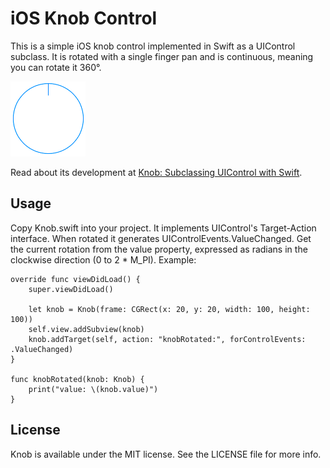 # iOS Knob Control
This is a simple iOS knob control implemented in Swift as a UIControl subclass. It is rotated with a single finger pan and is continuous, meaning you can rotate it 360°.

![Knob Illustration](Knob/knob.png)

Read about its development at [Knob: Subclassing UIControl with Swift](http://iosdevstuff.blogspot.com/2015/09/knob-subclassing-uicontrol-with-swift.html).

## Usage

Copy Knob.swift into your project. It implements UIControl's Target-Action interface. When rotated it generates UIControlEvents.ValueChanged. Get the current rotation from the value property, expressed as radians in the clockwise direction (0 to 2 * M_PI). Example:

```
override func viewDidLoad() {
    super.viewDidLoad()
        
    let knob = Knob(frame: CGRect(x: 20, y: 20, width: 100, height: 100))
    self.view.addSubview(knob)
    knob.addTarget(self, action: "knobRotated:", forControlEvents: .ValueChanged)
}

func knobRotated(knob: Knob) {
    print("value: \(knob.value)")
}
```

## License

Knob is available under the MIT license. See the LICENSE file for more info.
